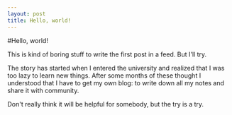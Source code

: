 ```yaml
---
layout: post
title: Hello, world!
---
```


#Hello, world!

This is kind of boring stuff to write the first post in a feed. But I'll try.

The story has started when I entered the university and realized that I was too lazy to learn new things. After some months of these thought I understood that I have to get my own blog: to write down all my notes and share it with community.

Don't really think it will be helpful for somebody, but the try is a try. 
